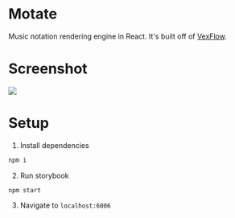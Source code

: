 # Motate
Music notation rendering engine in React. It's built off of [VexFlow](https://github.com/0xfe/vexflow).

# Screenshot
![](https://i.imgur.com/1fn2My0.png)

# Setup
1. Install dependencies
```bash
npm i
```
2. Run storybook
```
npm start
```
3. Navigate to `localhost:6006`
